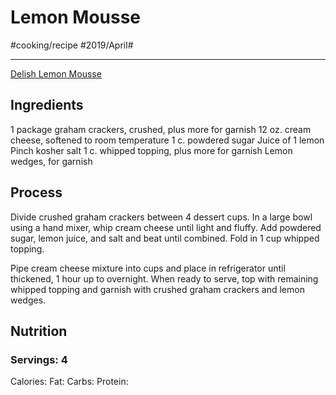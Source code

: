 # Lemon Mousse
#cooking/recipe #2019/April#
- - - -
 [Delish Lemon Mousse](https://www.delish.com/cooking/recipe-ideas/a19624943/lemon-cheesecake-mousse-recipe/?fbclid=IwAR0-EY6smkUgNxKAZE9R3MPAhTJPevR8KT8KOU8JKOlZp_7v-AxzN_8KuZE) 

## Ingredients
1 package graham crackers, crushed, plus more for garnish
12 oz. cream cheese, softened to room temperature
1 c. powdered sugar
Juice of 1 lemon
Pinch kosher salt
1 c. whipped topping, plus more for garnish
Lemon wedges, for garnish

## Process
Divide crushed graham crackers between 4 dessert cups. In a large bowl using a hand mixer, whip cream cheese until light and fluffy. Add powdered sugar, lemon juice, and salt and beat until combined. Fold in 1 cup whipped topping.

Pipe cream cheese mixture into cups and place in refrigerator until thickened, 1 hour up to overnight. When ready to serve, top with remaining whipped topping and garnish with crushed graham crackers and lemon wedges.

## Nutrition
### Servings: 4
Calories:
Fat:
Carbs:
Protein: